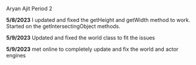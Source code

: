 Aryan Ajit Period 2

**5/8/2023**
I updated and fixed the getHeight and getWidth method to work. Started on the getIntersectingObject methods.

**5/9/2023**
Updated and fixed the world class to fit the issues

**5/9/2023**
met online to completely update and fix the world and actor engines
